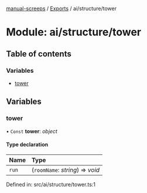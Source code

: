 [manual-screeps](../README.md) / [Exports](../modules.md) / ai/structure/tower

# Module: ai/structure/tower

## Table of contents

### Variables

- [tower](ai_structure_tower.md#tower)

## Variables

### tower

• `Const` **tower**: *object*

#### Type declaration

| Name | Type |
| :------ | :------ |
| `run` | (`roomName`: *string*) => *void* |

Defined in: src/ai/structure/tower.ts:1
